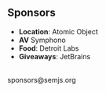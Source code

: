 ##  Sponsors

- **Location**: Atomic Object
- **AV** Symphono
- **Food**: Detroit Labs
- **Giveaways**: JetBrains

<br />
sponsors@semjs.org
